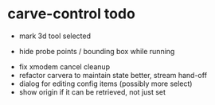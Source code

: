 # carve-control todo

- mark 3d tool selected
* hide probe points / bounding box while running
- fix xmodem cancel cleanup
- refactor carvera to maintain state better, stream hand-off
- dialog for editing config items (possibly more select)
- show origin if it can be retrieved, not just set
